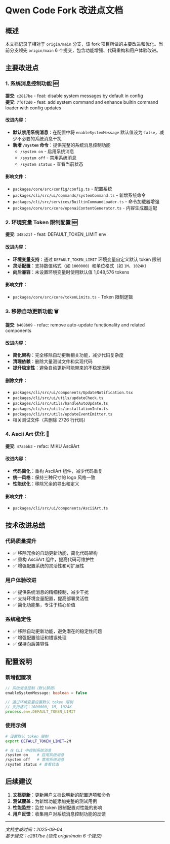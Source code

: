 # Qwen Code Fork 改进点文档

## 概述

本文档记录了相对于 `origin/main` 分支，该 fork 项目所做的主要改进和优化。当前分支领先 `origin/main` 6 个提交，包含功能增强、代码重构和用户体验改进。

## 主要改进点

### 1. 系统消息控制功能 🆕

**提交**: `c2817be` - feat: disable system messages by default in config  
**提交**: `7f6f2d0` - feat: add system command and enhance builtin command loader with config updates

#### 改进内容：
- **默认禁用系统消息**：在配置中将 `enableSystemMessage` 默认值设为 `false`，减少不必要的系统消息干扰
- **新增 `/system` 命令**：提供完整的系统消息控制功能
  - `/system on` - 启用系统消息
  - `/system off` - 禁用系统消息  
  - `/system status` - 查看当前状态

#### 影响文件：
- `packages/core/src/config/config.ts` - 配置系统
- `packages/cli/src/ui/commands/systemCommand.ts` - 新增系统命令
- `packages/cli/src/services/BuiltinCommandLoader.ts` - 命令加载器增强
- `packages/core/src/core/openaiContentGenerator.ts` - 内容生成器适配

### 2. 环境变量 Token 限制配置 🆕

**提交**: `348b21f` - feat: DEFAULT_TOKEN_LIMIT env

#### 改进内容：
- **环境变量支持**：通过 `DEFAULT_TOKEN_LIMIT` 环境变量自定义默认 token 限制
- **灵活配置**：支持数值格式（如 `1000000`）和单位格式（如 `1M`、`1024K`）
- **向后兼容**：未设置环境变量时使用默认值 1,048,576 tokens

#### 影响文件：
- `packages/core/src/core/tokenLimits.ts` - Token 限制逻辑

### 3. 移除自动更新功能 🗑️

**提交**: `b408b09` - refac: remove auto-update functionality and related components

#### 改进内容：
- **简化架构**：完全移除自动更新相关功能，减少代码复杂度
- **清理依赖**：删除大量测试文件和实现代码
- **提升稳定性**：避免自动更新可能带来的不稳定因素

#### 删除文件：
- `packages/cli/src/ui/components/UpdateNotification.tsx`
- `packages/cli/src/ui/utils/updateCheck.ts`
- `packages/cli/src/utils/handleAutoUpdate.ts`
- `packages/cli/src/utils/installationInfo.ts`
- `packages/cli/src/utils/updateEventEmitter.ts`
- 相关测试文件（共删除 2726 行代码）

### 4. Ascii Art 优化 🎨

**提交**: `47a5bb3` - refac: MIKU AsciiArt

#### 改进内容：
- **代码简化**：重构 AsciiArt 组件，减少代码重复
- **统一风格**：保持三种尺寸的 logo 风格一致
- **性能优化**：移除冗余的导出和定义

#### 影响文件：
- `packages/cli/src/ui/components/AsciiArt.ts`

## 技术改进总结

### 代码质量提升
- ✅ 移除冗余的自动更新功能，简化代码架构
- ✅ 重构 AsciiArt 组件，提高代码可维护性
- ✅ 增强配置系统的灵活性和可扩展性

### 用户体验改进
- ✅ 提供系统消息的精细控制，减少干扰
- ✅ 支持环境变量配置，提高部署灵活性
- ✅ 简化功能集，专注于核心价值

### 系统稳定性
- ✅ 移除自动更新功能，避免潜在的稳定性问题
- ✅ 增强配置验证和错误处理
- ✅ 保持向后兼容性

## 配置说明

### 新增配置项
```typescript
// 系统消息控制（默认禁用）
enableSystemMessage: boolean = false

// 通过环境变量设置默认 token 限制
// 支持格式：1000000, 1M, 1024K
process.env.DEFAULT_TOKEN_LIMIT
```

### 使用示例
```bash
# 设置默认 token 限制
export DEFAULT_TOKEN_LIMIT=2M

# 在 CLI 中控制系统消息
/system on    # 启用系统消息
/system off   # 禁用系统消息
/system status # 查看状态
```

## 后续建议

1. **文档更新**：更新用户文档说明新的配置选项和命令
2. **测试覆盖**：为新增功能添加完整的测试用例
3. **性能监控**：监控 token 限制配置对性能的影响
4. **用户反馈**：收集用户对系统消息控制功能的反馈

---

*文档生成时间：2025-09-04*  
*基于提交：c2817be (领先 origin/main 6 个提交)*